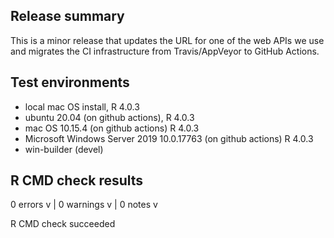 ## Release summary

This is a minor release that updates the URL for one of the web APIs we use and
migrates the CI infrastructure from Travis/AppVeyor to GitHub Actions.

## Test environments

* local mac OS install, R 4.0.3
* ubuntu 20.04 (on github actions), R 4.0.3
* mac OS 10.15.4 (on github actions) R 4.0.3
* Microsoft Windows Server 2019 10.0.17763 (on github actions) R 4.0.3
* win-builder (devel)

## R CMD check results

0 errors v | 0 warnings v | 0 notes v

R CMD check succeeded
